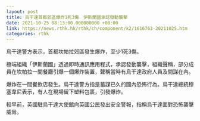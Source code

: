 ```yaml
---
layout: post
title: 烏干達首都郊區爆炸1死3傷　伊斯蘭國承認發動襲擊
date: 2021-10-25 08:13:00.000000000 +08:00
link: https://news.rthk.hk/rthk/ch/component/k2/1616763-20211025.htm
categories: rthk
---
```


烏干達警方表示，首都坎帕拉郊區發生爆炸，至少1死3傷。

極端組織「伊斯蘭國」透過即時通訊應用程式，承認發動襲擊，組織聲稱，部分成員在坎帕拉一間餐廳引爆一個爆炸裝置，聲稱當時有烏干達政府人員及間謀在內。

爆炸在一間餐飲店發生。烏干達警方指是蓄謀已久的國內恐怖行為。烏干達總統穆塞韋尼表示，有人在現場留下塑料包裹，引發爆炸。

較早前，英國駐烏干達大使館向英國公民發出安全警報，指稱烏干達面對恐怖襲擊威脅。
